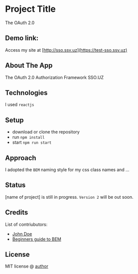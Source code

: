 # Project Title
The OAuth 2.0

## Demo link:
Access my site at [http://sso.ssv.uz](https://test-sso.ssv.uz)

## About The App
The OAuth 2.0 Authorization Framework SSO.UZ

## Technologies
I used `reactjs`

## Setup
- download or clone the repository
- run `npm install`
- start `npm run start`

## Approach
I adopted the `BEM` naming style for my css class names and ...

## Status
[name of project] is still in progress. `Version 2` will be out soon.

## Credits
List of contriubutors:
- [John Doe](johndoe.com)
- [Beginners guide to BEM](link-goes-here.com)

## License

MIT license @ [author](author.com)